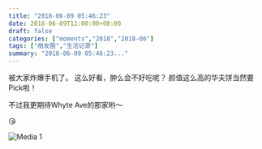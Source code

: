```yaml
---
title: "2018-06-09 05:46:23"
date: 2018-06-09T12:00:00+08:00
draft: false
categories: ["moments","2018","2018-06"]
tags: ["朋友圈","生活记录"]
summary: "2018-06-09 05:46:23..."
---
```


被大家炸爆手机了。
这么好看，肿么会不好吃呢？
颜值这么高的华夫饼当然要Pick啦！

不过我更期待Whyte Ave的那家哟～

😘

![Media 1](/Moments/photos/2018-06-09/201806090546230.jpg)

